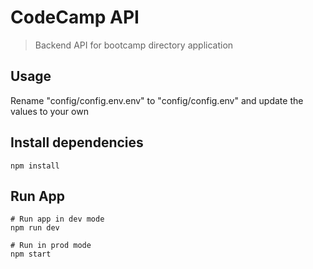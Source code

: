 # CodeCamp API

> Backend API for bootcamp directory application

## Usage

Rename "config/config.env.env" to "config/config.env" and update the values to your own

## Install dependencies

```
npm install

```

## Run App

```
# Run app in dev mode
npm run dev

# Run in prod mode
npm start
```